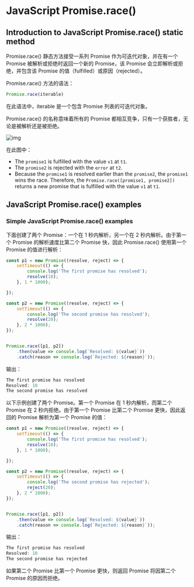 # JavaScript Promise.race()

## Introduction to JavaScript Promise.race() static method

Promise.race() 静态方法接受一系列 Promise 作为可迭代对象，并在有一个 Promise 被解析或拒绝时返回一个新的 Promise，该 Promise 会立即解析或拒绝，并包含该 Promise 的值（fulfilled）或原因（rejected）。

Promise.race() 方法的语法：

```js
Promise.race(iterable)
```

在此语法中，iterable 是一个包含 Promise 列表的可迭代对象。

Promise.race() 的名称意味着所有的 Promise 都相互竞争，只有一个获胜者，无论是被解析还是被拒绝。

![img](https://www.javascripttutorial.net/wp-content/uploads/2022/02/JavaScript-Promise-Race-Fulfilled.svg)

在此图中：

- The `promise1` is fulfilled with the value `v1` at `t1`.
- The `promise2` is rejected with the `error` at `t2`.
- Because the `promise1` is resolved earlier than the `promise2`, the `promise1` wins the race. Therefore, the `Promise.race([promise1, promise2])` returns a new promise that is fulfilled with the value `v1` at `t1`.

## JavaScript Promise.race() examples

### Simple JavaScript Promise.race() examples

下面创建了两个 Promise：一个在 1 秒内解析，另一个在 2 秒内解析。由于第一个 Promise 的解析速度比第二个 Promise 快，因此 Promise.race() 使用第一个 Promise 的值进行解析：

```js
const p1 = new Promise((resolve, reject) => {
    setTimeout(() => {
        console.log('The first promise has resolved');
        resolve(10);
    }, 1 * 1000);

});

const p2 = new Promise((resolve, reject) => {
    setTimeout(() => {
        console.log('The second promise has resolved');
        resolve(20);
    }, 2 * 1000);
});


Promise.race([p1, p2])
    .then(value => console.log(`Resolved: ${value}`))
    .catch(reason => console.log(`Rejected: ${reason}`));
```

输出：

```js
The first promise has resolved
Resolved: 10
The second promise has resolved
```

以下示例创建了两个 Promise。第一个 Promise 在 1 秒内解析，而第二个 Promise 在 2 秒内拒绝。由于第一个 Promise 比第二个 Promise 更快，因此返回的 Promise 解析为第一个 Promise 的值：

```js
const p1 = new Promise((resolve, reject) => {
    setTimeout(() => {
        console.log('The first promise has resolved');
        resolve(10);
    }, 1 * 1000);

});

const p2 = new Promise((resolve, reject) => {
    setTimeout(() => {
        console.log('The second promise has rejected');
        reject(20);
    }, 2 * 1000);
});


Promise.race([p1, p2])
    .then(value => console.log(`Resolved: ${value}`))
    .catch(reason => console.log(`Rejected: ${reason}`));
```

输出：

```js
The first promise has resolved
Resolved: 10
The second promise has rejected
```

如果第二个 Promise 比第一个 Promise 更快，则返回 Promise 将因第二个 Promise 的原因而拒绝。